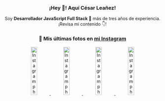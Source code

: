 <div align="center">

<h3>¡Hey 👋! Aquí César Leañez!</h3>

<p>Soy <strong>Desarrollador JavaScript Full Stack 🚀</strong> más de tres años de experiencia.<br />¡Revisa mi contenido 👇!</p>

### 📸 Mis últimas fotos en [mi Instagram](https://instagram.com/cesarsoftware.dev)


<a href='https://instagram.com/p/DKcTQWgxLum' target='_blank'>
  <img width='20%' src='https://instagram.fcmn5-2.fna.fbcdn.net/v/t51.2885-15/503849034_17919602952097059_4092165478866362923_n.jpg?stp=dst-jpg_e35_tt6&efg=eyJ2ZW5jb2RlX3RhZyI6IkZFRUQuaW1hZ2VfdXJsZ2VuLjE0NDB4MTQ0NS5zZHIuZjc1NzYxLmRlZmF1bHRfaW1hZ2UifQ&_nc_ht=instagram.fcmn5-2.fna.fbcdn.net&_nc_cat=103&_nc_oc=Q6cZ2QFRGNhAyBXeomtp8CNzTD5mM2mVnKClCkwx1vI5VyMtW8mWdjXIFHYy68wX-npdTYU&_nc_ohc=PdVCQknxTnUQ7kNvwHIXFnm&_nc_gid=9V1CYr9dV61YngqUJ6KuTg&edm=ACWDqb8BAAAA&ccb=7-5&ig_cache_key=MzY0Njg3NDQ4NDgzMDY4MjAyMg%3D%3D.3-ccb7-5&oh=00_AfPAIFQr5yvUDvoo-USRsmLqc5qy6DrUubaRMDw1IdSuqQ&oe=686CF865&_nc_sid=ee9879' alt='Instagram photo' />
</a>
<a href='https://instagram.com/p/DKcTCZnuO-S' target='_blank'>
  <img width='20%' src='https://scontent.cdninstagram.com/v/t51.75761-15/503168549_17919602796097059_3346483577265803486_n.jpg?stp=dst-jpg_e15_tt6&_nc_cat=105&ig_cache_key=MzY0Njg3MzUyNjA5NTkwMDU2Mg%3D%3D.3-ccb1-7&ccb=1-7&_nc_sid=58cdad&efg=eyJ2ZW5jb2RlX3RhZyI6InhwaWRzLjE5MTZ4MTA3OC5zZHIifQ%3D%3D&_nc_ohc=z33een7jzZoQ7kNvwHglG7W&_nc_oc=AdnJtkdD1W3Y8EJW0C436v69Hwo5Zio-jfv84TRcH2Tsl2ZPAYW0ds-9m5fciNmhA1E&_nc_ad=z-m&_nc_cid=1478&_nc_zt=23&_nc_ht=scontent.cdninstagram.com&_nc_gid=9V1CYr9dV61YngqUJ6KuTg&oh=00_AfOOK47seth-4B1FZL2rW2ON-xPBCwgGuKayxL7_9-y6mw&oe=686CFEE3' alt='Instagram photo' />
</a>
<a href='https://instagram.com/p/DIt9Oknp-PZ' target='_blank'>
  <img width='20%' src='https://instagram.fcmn5-2.fna.fbcdn.net/v/t51.2885-15/491444712_17914409433097059_55076089485466172_n.jpg?stp=dst-jpg_e35_tt6&efg=eyJ2ZW5jb2RlX3RhZyI6IkZFRUQuaW1hZ2VfdXJsZ2VuLjU1MngzNDEuc2RyLmY3NTc2MS5kZWZhdWx0X2ltYWdlIn0&_nc_ht=instagram.fcmn5-2.fna.fbcdn.net&_nc_cat=103&_nc_oc=Q6cZ2QFRGNhAyBXeomtp8CNzTD5mM2mVnKClCkwx1vI5VyMtW8mWdjXIFHYy68wX-npdTYU&_nc_ohc=Qap-S185610Q7kNvwEgtajk&_nc_gid=9V1CYr9dV61YngqUJ6KuTg&edm=ACWDqb8BAAAA&ccb=7-5&ig_cache_key=MzYxNTgxNTM1ODA3ODI0Nzg5Nw%3D%3D.3-ccb7-5&oh=00_AfN2GFaIPntfyxTv5FREosXbYyiBZs5fuk892133DcE6Ww&oe=686CEC6B&_nc_sid=ee9879' alt='Instagram photo' />
</a>
<a href='https://instagram.com/p/DICt8_ruj1K' target='_blank'>
  <img width='20%' src='https://scontent.cdninstagram.com/v/t51.71878-15/487811720_2261442050918393_7784971145546330846_n.jpg?stp=dst-jpg_e15_tt6&_nc_cat=104&ig_cache_key=MzYwMzY0NDc1NTQ5MDc4MjUzOA%3D%3D.3-ccb1-7&ccb=1-7&_nc_sid=58cdad&efg=eyJ2ZW5jb2RlX3RhZyI6InhwaWRzLjY0MHgxMTU2LnNkciJ9&_nc_ohc=C4X9lV0W2KQQ7kNvwGU0uS0&_nc_oc=Adm5-PT82ieBxQGh9BPyQHD0akx6ccb4Rfb4vrNAvad_VIF63gKog9lC0QhAJZYKz8E&_nc_ad=z-m&_nc_cid=1478&_nc_zt=23&_nc_ht=scontent.cdninstagram.com&_nc_gid=9V1CYr9dV61YngqUJ6KuTg&oh=00_AfMDOmpBDQqNUBfR87_Kh-ugYPjH2yZ_R-Xfl2oZgmqysA&oe=686D1164' alt='Instagram photo' />
</a>

</div>

